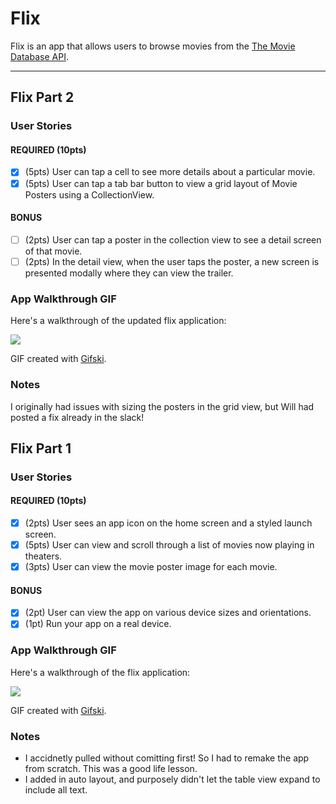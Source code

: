 # Flix

Flix is an app that allows users to browse movies from the [The Movie Database API](http://docs.themoviedb.apiary.io/#).

---
## Flix Part 2

### User Stories

#### REQUIRED (10pts)
- [x] (5pts) User can tap a cell to see more details about a particular movie.
- [x] (5pts) User can tap a tab bar button to view a grid layout of Movie Posters using a CollectionView.

#### BONUS
- [ ] (2pts) User can tap a poster in the collection view to see a detail screen of that movie.
- [ ] (2pts) In the detail view, when the user taps the poster, a new screen is presented modally where they can view the trailer.

### App Walkthrough GIF
Here's a walkthrough of the updated flix application:

![](FlixAppPart2Gif.gif)

GIF created with [Gifski](https://apps.apple.com/us/app/gifski/id1351639930?mt=12).

### Notes
I originally had issues with sizing the posters in the grid view, but Will had posted a fix already in the slack!

## Flix Part 1

### User Stories

#### REQUIRED (10pts)
- [x] (2pts) User sees an app icon on the home screen and a styled launch screen.
- [x] (5pts) User can view and scroll through a list of movies now playing in theaters.
- [x] (3pts) User can view the movie poster image for each movie.

#### BONUS
- [x] (2pt) User can view the app on various device sizes and orientations.
- [x] (1pt) Run your app on a real device.

### App Walkthrough GIF
Here's a walkthrough of the flix application:

![](FlixAppGif.gif)

GIF created with [Gifski](https://apps.apple.com/us/app/gifski/id1351639930?mt=12).

### Notes
- I accidnetly pulled without comitting first! So I had to remake the app from scratch. This was a good life lesson.
- I added in auto layout, and purposely didn't let the table view expand to include all text.

